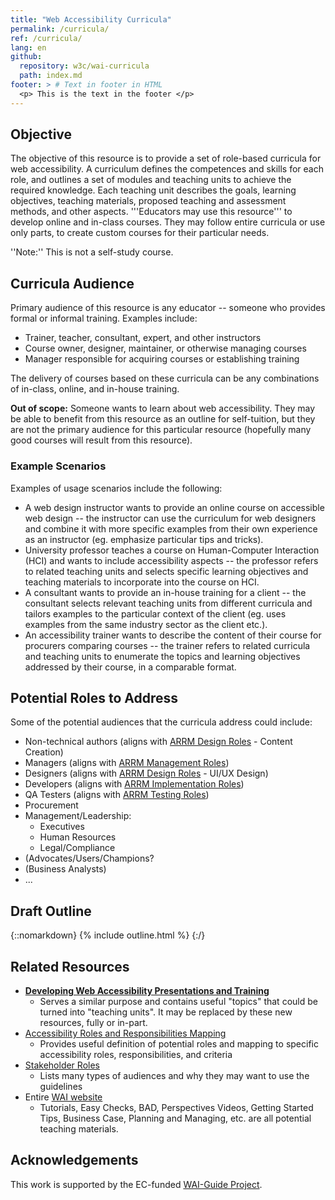 ```yaml
---
title: "Web Accessibility Curricula"
permalink: /curricula/
ref: /curricula/
lang: en
github:
  repository: w3c/wai-curricula
  path: index.md
footer: > # Text in footer in HTML
  <p> This is the text in the footer </p>
---
```


## Objective ##

The objective of this resource is to provide a set of role-based curricula for web accessibility. A curriculum defines the competences and skills for each role, and outlines a set of modules and teaching units to achieve the required knowledge. Each teaching unit describes the goals, learning objectives, teaching materials, proposed teaching and assessment methods, and other aspects. '''Educators may use this resource''' to develop online and in-class courses. They may follow entire curricula or use only parts, to create custom courses for their particular needs.

''Note:'' This is not a self-study course.

## Curricula Audience ##

Primary audience of this resource is any educator -- someone who provides formal or informal training. Examples include:

* Trainer, teacher, consultant, expert, and other instructors
* Course owner, designer, maintainer, or otherwise managing courses
* Manager responsible for acquiring courses or establishing training

The delivery of courses based on these curricula can be any combinations of in-class, online, and in-house training.

**Out of scope:** Someone wants to learn about web accessibility. They may be able to benefit from this resource as an outline for self-tuition, but they are not the primary audience for this particular resource (hopefully many good courses will result from this resource).

### Example Scenarios ###

Examples of usage scenarios include the following:

* A web design instructor wants to provide an online course on accessible web design -- the instructor can use the curriculum for web designers and combine it with more specific examples from their own experience as an instructor (eg. emphasize particular tips and tricks).
* University professor teaches a course on Human-Computer Interaction (HCI) and wants to include accessibility aspects -- the professor refers to related teaching units and selects specific learning objectives and teaching materials to incorporate into the course on HCI.
* A consultant wants to provide an in-house training for a client -- the consultant selects relevant teaching units from different curricula and tailors examples to the particular context of the client (eg. uses examples from the same industry sector as the client etc.).
* An accessibility trainer wants to describe the content of their course for procurers comparing courses -- the trainer refers to related curricula and teaching units to enumerate the topics and learning objectives addressed by their course, in a comparable format.

## Potential Roles to Address ##

Some of the potential audiences that the curricula address could include:

* Non-technical authors (aligns with [ARRM Design Roles](https://www.w3.org/WAI/EO/wiki/Role_definition_document#Design_Roles)  - Content Creation)
* Managers (aligns with [ARRM Management Roles](https://www.w3.org/WAI/EO/wiki/Role_definition_document#Management_Roles))
* Designers (aligns with [ARRM Design Roles](https://www.w3.org/WAI/EO/wiki/Role_definition_document#Design_Roles) - UI/UX Design)
* Developers (aligns with [ARRM Implementation Roles](https://www.w3.org/WAI/EO/wiki/Role_definition_document#Implementation_Roles))
* QA Testers (aligns with [ARRM Testing Roles](https://www.w3.org/WAI/EO/wiki/Role_definition_document#Testing_Roles))
* Procurement
* Management/Leadership:
	* Executives
	* Human Resources
	* Legal/Compliance
* (Advocates/Users/Champions?
* (Business Analysts)
* ...

## Draft Outline ##

{::nomarkdown}
{% include outline.html %}
{:/}

## Related Resources ##

* [**Developing Web Accessibility Presentations and Training**](https://www.w3.org/WAI/teach-advocate/accessibility-training/)
	* Serves a similar purpose and contains useful "topics" that could be turned into "teaching units". It may be replaced by these new resources, fully or in-part.
* [Accessibility Roles and Responsibilities Mapping](https://www.w3.org/WAI/EO/wiki/RA11y_Matrix)
	* Provides useful definition of potential roles and mapping to specific accessibility roles, responsibilities, and criteria
* [Stakeholder Roles](https://www.w3.org/WAI/GL/task-forces/silver/wiki/Job_Stories_for_Stakeholders)
	* Lists many types of audiences and why they may want to use the guidelines
* Entire [WAI website](htps://www.w3.org/WAI/)
	* Tutorials, Easy Checks, BAD, Perspectives Videos, Getting Started Tips, Business Case, Planning and Managing, etc. are all potential teaching materials.

## Acknowledgements ##

This work is supported by the EC-funded [WAI-Guide Project](https://www.w3.org/WAI/about/projects/wai-guide/).

